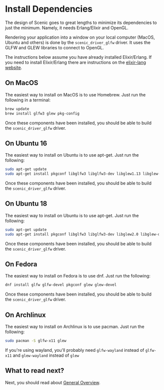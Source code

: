 # Install Dependencies

The design of Scenic goes to great lengths to minimize its dependencies to just
the minimum. Namely, it needs Erlang/Elixir and OpenGL.

Rendering your application into a window on your local computer (MacOS, Ubuntu
and others) is done by the `scenic_driver_glfw` driver. It uses the GLFW and
GLEW libraries to connect to OpenGL.

The instructions below assume you have already installed Elixir/Erlang. If you
need to install Elixir/Erlang there are instructions on the [elixir-lang
website](https://elixir-lang.org/install.html).

## On MacOS

The easiest way to install on MacOS is to use Homebrew. Just run the following
in a terminal:

```bash
brew update
brew install glfw3 glew pkg-config
```

Once these components have been installed, you should be able to build the
`scenic_driver_glfw` driver.

## On Ubuntu 16

The easiest way to install on Ubuntu is to use apt-get. Just run the following:

```bash
sudo apt-get update
sudo apt-get install pkgconf libglfw3 libglfw3-dev libglew1.13 libglew-dev
```

Once these components have been installed, you should be able to build the
`scenic_driver_glfw` driver.

## On Ubuntu 18

The easiest way to install on Ubuntu is to use apt-get. Just run the following:

```bash
sudo apt-get update
sudo apt-get install pkgconf libglfw3 libglfw3-dev libglew2.0 libglew-dev
```

Once these components have been installed, you should be able to build the
`scenic_driver_glfw` driver.

## On Fedora

The easiest way to install on Fedora is to use dnf. Just run the following:

```bash
dnf install glfw glfw-devel pkgconf glew glew-devel
```

Once these components have been installed, you should be able to build the
`scenic_driver_glfw` driver.

## On Archlinux

The easiest way to install on Archlinux is to use pacman. Just run the
following:

```bash
sudo pacman -S glfw-x11 glew
```

If you're using wayland, you'll probably need `glfw-wayland` instead of
`glfw-x11` and `glew-wayland` instead of `glew`

## What to read next?

Next, you should read about [General Overview](overview_general.html).
